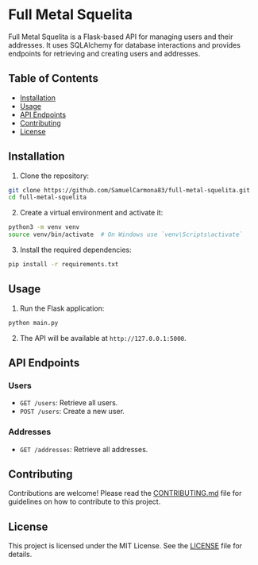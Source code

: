# Full Metal Squelita

Full Metal Squelita is a Flask-based API for managing users and their addresses. It uses SQLAlchemy for database interactions and provides endpoints for retrieving and creating users and addresses.

## Table of Contents

- [Installation](#installation)
- [Usage](#usage)
- [API Endpoints](#api-endpoints)
- [Contributing](#contributing)
- [License](#license)

## Installation

1. Clone the repository:

```bash
git clone https://github.com/SamuelCarmona83/full-metal-squelita.git
cd full-metal-squelita
```

2. Create a virtual environment and activate it:

```bash
python3 -m venv venv
source venv/bin/activate  # On Windows use `venv\Scripts\activate`
```

3. Install the required dependencies:

```bash
pip install -r requirements.txt
```

## Usage

1. Run the Flask application:

```bash
python main.py
```

2. The API will be available at `http://127.0.0.1:5000`.

## API Endpoints

### Users

- `GET /users`: Retrieve all users.
- `POST /users`: Create a new user.

### Addresses

- `GET /addresses`: Retrieve all addresses.

## Contributing

Contributions are welcome! Please read the [CONTRIBUTING.md](CONTRIBUTING.md) file for guidelines on how to contribute to this project.

## License

This project is licensed under the MIT License. See the [LICENSE](LICENSE) file for details.

